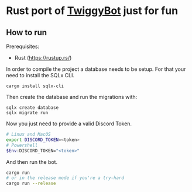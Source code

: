 # Rust port of [TwiggyBot](https://github.com/Brexbot/TwiggyBot) just for fun

## How to run

Prerequisites:

- Rust (https://rustup.rs/)

In order to compile the project a database needs to be setup. For that your need to install the SQLx CLI.

```
cargo install sqlx-cli
```

Then create the database and run the migrations with:

```
sqlx create database
sqlx migrate run
```

Now you just need to provide a valid Discord Token.

```bash
# Linux and MacOS
export DISCORD_TOKEN=<token>
# Powershell
$Env:DISCORD_TOKEN="<token>"
```

And then run the bot.

```bash
cargo run
# or in the release mode if you're a try-hard
cargo run --release
```
